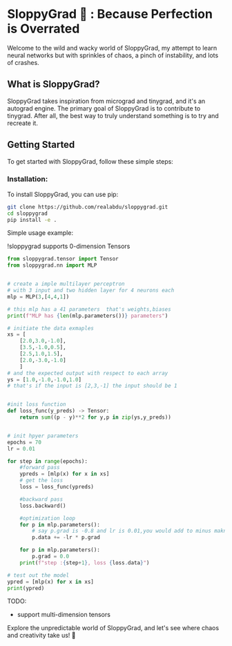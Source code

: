 # SloppyGrad 🤪 : Because Perfection is Overrated

Welcome to the wild and wacky world of SloppyGrad, my attempt to learn neural networks but with sprinkles of chaos, a pinch of instability, and lots of crashes.

## What is SloppyGrad?
SloppyGrad takes inspiration from micrograd and tinygrad, and it's an autograd engine. The primary goal of SloppyGrad is to contribute to tinygrad. After all, the best way to truly understand something is to try and recreate it.

## Getting Started
To get started with SloppyGrad, follow these simple steps:

### Installation:

To install SloppyGrad, you can use pip:

```bash
git clone https://github.com/realabdu/sloppygrad.git
cd sloppygrad
pip install -e .
```
Simple usage example:

!sloppygrad supports 0-dimension Tensors
```python
from sloppygrad.tensor import Tensor
from sloppygrad.nn import MLP


# create a imple multilayer perceptron
# with 3 input and two hidden layer for 4 neurons each
mlp = MLP(3,[4,4,1])

# this mlp has a 41 parameters  that's weights,biases
print(f"MLP has {len(mlp.parameters())} parameters")

# initiate the data exmaples
xs = [
    [2.0,3.0,-1.0],
    [3.5,-1.0,0.5],
    [2.5,1.0,1.5],
    [2.0,-3.0,-1.0]
    ]
# and the expected output with respect to each array
ys = [1.0,-1.0,-1.0,1.0]
# that's if the input is [2,3,-1] the input should be 1


#init loss function
def loss_func(y_preds) -> Tensor:
    return sum((p - y)**2 for y,p in zip(ys,y_preds))


# init hpyer parameters
epochs = 70
lr = 0.01

for step in range(epochs):
    #forward pass
    ypreds = [mlp(x) for x in xs]
    # get the loss
    loss = loss_func(ypreds)

    #backward pass
    loss.backward()

    #optimization loop
    for p in mlp.parameters():
        # say p.grad is -0.8 and lr is 0.01,you would add to minus maknig the model worse so you need to inverse it
        p.data += -lr * p.grad

    for p in mlp.parameters():
        p.grad = 0.0
    print(f"step :{step+1}, loss {loss.data}")

# test out the model
ypred = [mlp(x) for x in xs]
print(ypred)
```

TODO:
- support multi-dimension tensors


Explore the unpredictable world of SloppyGrad, and let's see where chaos and creativity take us! 🚀





